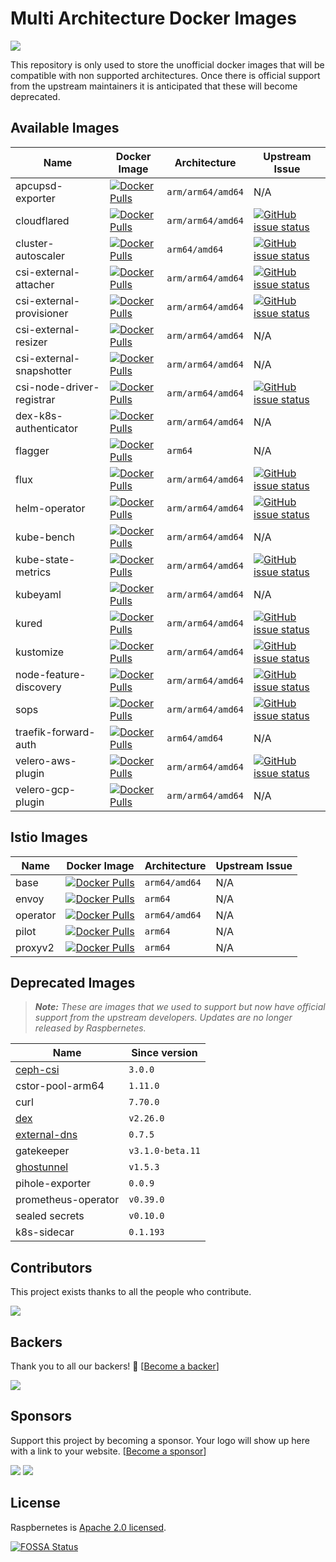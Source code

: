 # Multi Architecture Docker Images

<a href="https://app.fossa.com/projects/git%2Bgithub.com%2Fraspbernetes%2Fmulti-arch-images?ref=badge_shield" alt="FOSSA Status"><img src="https://app.fossa.com/api/projects/git%2Bgithub.com%2Fraspbernetes%2Fmulti-arch-images.svg?type=shield"/></a>

This repository is only used to store the unofficial docker images that will be compatible with non supported architectures. Once there is official support from the upstream maintainers it is anticipated that these will become deprecated.

## Available Images

| Name | Docker Image | Architecture | Upstream Issue |
|------|--------------|--------------|----------------|
| apcupsd-exporter | [![Docker Pulls](https://img.shields.io/docker/pulls/raspbernetes/apcupsd-exporter)](https://hub.docker.com/r/raspbernetes/apcupsd-exporter) | `arm/arm64/amd64` | N/A |
| cloudflared | [![Docker Pulls](https://img.shields.io/docker/pulls/raspbernetes/cloudflared)](https://hub.docker.com/r/raspbernetes/cloudflared) | `arm/arm64/amd64` | [![GitHub issue status](https://img.shields.io/github/issues/detail/state/cloudflare/cloudflared/140)](https://github.com/cloudflare/cloudflared/issues/140) |
| cluster-autoscaler | [![Docker Pulls](https://img.shields.io/docker/pulls/raspbernetes/cluster-autoscaler)](https://hub.docker.com/r/raspbernetes/cluster-autoscaler) | `arm64/amd64` | [![GitHub issue status](https://img.shields.io/github/issues/detail/state/kubernetes/autoscaler/3419)](https://github.com/kubernetes/autoscaler/issues/3419) |
| csi-external-attacher | [![Docker Pulls](https://img.shields.io/docker/pulls/raspbernetes/csi-external-attacher)](https://hub.docker.com/r/raspbernetes/csi-external-attacher) | `arm/arm64/amd64` | [![GitHub issue status](https://img.shields.io/github/issues/detail/state/kubernetes-csi/external-attacher/224)](https://github.com/kubernetes-csi/external-attacher/pull/224) |
| csi-external-provisioner | [![Docker Pulls](https://img.shields.io/docker/pulls/raspbernetes/csi-external-provisioner)](https://hub.docker.com/r/raspbernetes/csi-external-provisioner) | `arm/arm64/amd64` | [![GitHub issue status](https://img.shields.io/github/issues/detail/state/kubernetes-csi/external-provisioner/381)](https://github.com/kubernetes-csi/external-provisioner/issues/381) |
| csi-external-resizer | [![Docker Pulls](https://img.shields.io/docker/pulls/raspbernetes/csi-external-resizer)](https://hub.docker.com/r/raspbernetes/csi-external-resizer) | `arm/arm64/amd64` | N/A |
| csi-external-snapshotter | [![Docker Pulls](https://img.shields.io/docker/pulls/raspbernetes/csi-external-snapshotter)](https://hub.docker.com/r/raspbernetes/csi-external-snapshotter) | `arm/arm64/amd64` | N/A |
| csi-node-driver-registrar | [![Docker Pulls](https://img.shields.io/docker/pulls/raspbernetes/csi-node-driver-registrar)](https://hub.docker.com/r/raspbernetes/csi-node-driver-registrar) | `arm/arm64/amd64` | [![GitHub issue status](https://img.shields.io/github/issues/detail/state/kubernetes-csi/node-driver-registrar/48)](https://github.com/kubernetes-csi/node-driver-registrar/issues/48) |
| dex-k8s-authenticator | [![Docker Pulls](https://img.shields.io/docker/pulls/raspbernetes/dex-k8s-authenticator)](https://hub.docker.com/r/raspbernetes/dex-k8s-authenticator) | `arm/arm64/amd64` | N/A |
| flagger | [![Docker Pulls](https://img.shields.io/docker/pulls/raspbernetes/flagger)](https://hub.docker.com/r/raspbernetes/flagger) | `arm64` | N/A |
| flux | [![Docker Pulls](https://img.shields.io/docker/pulls/raspbernetes/flux)](https://hub.docker.com/r/raspbernetes/flux) | `arm/arm64/amd64` | [![GitHub issue status](https://img.shields.io/github/issues/detail/state/fluxcd/flux/1761)](https://github.com/fluxcd/flux/issues/1761)|
| helm-operator | [![Docker Pulls](https://img.shields.io/docker/pulls/raspbernetes/helm-operator)](https://hub.docker.com/r/raspbernetes/helm-operator) | `arm/arm64/amd64` |[![GitHub issue status](https://img.shields.io/github/issues/detail/state/fluxcd/helm-operator/147)](https://github.com/fluxcd/helm-operator/issues/147)|
| kube-bench | [![Docker Pulls](https://img.shields.io/docker/pulls/raspbernetes/kube-bench)](https://hub.docker.com/r/raspbernetes/kube-bench) | `arm/arm64/amd64` | N/A |
| kube-state-metrics | [![Docker Pulls](https://img.shields.io/docker/pulls/raspbernetes/kube-state-metrics)](https://hub.docker.com/r/raspbernetes/kube-state-metrics) | `arm/arm64/amd64` | [![GitHub issue status](https://img.shields.io/github/issues/detail/state/kubernetes/kube-state-metrics/1037)](https://github.com/kubernetes/kube-state-metrics/issues/1037) |
| kubeyaml | [![Docker Pulls](https://img.shields.io/docker/pulls/raspbernetes/kubeyaml)](https://hub.docker.com/r/raspbernetes/kubeyaml) | `arm/arm64/amd64` | N/A |
| kured | [![Docker Pulls](https://img.shields.io/docker/pulls/raspbernetes/kured)](https://hub.docker.com/r/raspbernetes/kured) | `arm/arm64/amd64` |[![GitHub issue status](https://img.shields.io/github/issues/detail/state/weaveworks/kured/23)](https://github.com/weaveworks/kured/issues/23)|
| kustomize | [![Docker Pulls](https://img.shields.io/docker/pulls/raspbernetes/kustomize)](https://hub.docker.com/r/raspbernetes/kustomize) | `arm/arm64/amd64` | [![GitHub issue status](https://img.shields.io/github/issues/detail/state/kubernetes-sigs/kustomize/2235)](https://github.com/kubernetes-sigs/kustomize/issues/2235)|
| node-feature-discovery | [![Docker Pulls](https://img.shields.io/docker/pulls/raspbernetes/node-feature-discovery)](https://hub.docker.com/r/raspbernetes/node-feature-discovery) | `arm/arm64/amd64` | [![GitHub issue status](https://img.shields.io/github/issues/detail/state/kubernetes-sigs/node-feature-discovery/203)](https://github.com/kubernetes-sigs/node-feature-discovery/issues/203) |
| sops | [![Docker Pulls](https://img.shields.io/docker/pulls/raspbernetes/sops)](https://hub.docker.com/r/raspbernetes/sops) | `arm/arm64/amd64` | [![GitHub issue status](https://img.shields.io/github/issues/detail/state/mozilla/sops/595)](https://github.com/mozilla/sops/issues/595)|
| traefik-forward-auth | [![Docker Pulls](https://img.shields.io/docker/pulls/raspbernetes/traefik-forward-auth)](https://hub.docker.com/r/raspbernetes/traefik-forward-auth) | `arm64/amd64` | N/A |
| velero-aws-plugin | [![Docker Pulls](https://img.shields.io/docker/pulls/raspbernetes/velero-aws-plugin)](https://hub.docker.com/r/raspbernetes/velero-aws-plugin) | `arm/arm64/amd64` | [![GitHub issue status](https://img.shields.io/github/issues/detail/state/vmware-tanzu/velero-plugin-for-aws/18)](https://github.com/vmware-tanzu/velero-plugin-for-aws/issues/18)|
| velero-gcp-plugin | [![Docker Pulls](https://img.shields.io/docker/pulls/raspbernetes/velero-gcp-plugin)](https://hub.docker.com/r/raspbernetes/velero-gcp-plugin) | `arm/arm64/amd64` | N/A|

## Istio Images

| Name | Docker Image | Architecture | Upstream Issue |
|------|--------------|--------------|----------------|
| base | [![Docker Pulls](https://img.shields.io/docker/pulls/raspbernetes/istio-base)](https://hub.docker.com/r/raspbernetes/istio-base) | `arm64/amd64` | N/A |
| envoy | [![Docker Pulls](https://img.shields.io/docker/pulls/raspbernetes/istio-envoy)](https://hub.docker.com/r/raspbernetes/istio-envoy) | `arm64` | N/A |
| operator | [![Docker Pulls](https://img.shields.io/docker/pulls/raspbernetes/istio-operator)](https://hub.docker.com/r/raspbernetes/istio-operator) | `arm64/amd64` | N/A |
| pilot | [![Docker Pulls](https://img.shields.io/docker/pulls/raspbernetes/istio-pilot)](https://hub.docker.com/r/raspbernetes/istio-pilot) | `arm64` | N/A |
| proxyv2 | [![Docker Pulls](https://img.shields.io/docker/pulls/raspbernetes/istio-proxyv2)](https://hub.docker.com/r/raspbernetes/istio-proxyv2) | `arm64` | N/A |

## Deprecated Images

> _**Note:** These are images that we used to support but now have official support from the upstream developers. Updates are no longer released by Raspbernetes._

| Name | Since version |
|------|---------------|
| [ceph-csi](https://quay.io/cephcsi/cephcsi) | `3.0.0` |
| cstor-pool-arm64 | `1.11.0` |
| curl | `7.70.0` |
| [dex](https://hub.docker.com/r/dexidp/dex/tags) | `v2.26.0` |
| [external-dns](https://hub.docker.com/r/bitnami/external-dns/tags) | `0.7.5` |
| gatekeeper | `v3.1.0-beta.11` |
| [ghostunnel](https://hub.docker.com/r/ghostunnel/ghostunnel/tags) | `v1.5.3` |
| pihole-exporter | `0.0.9` |
| prometheus-operator | `v0.39.0` |
| sealed secrets | `v0.10.0` |
| k8s-sidecar | `0.1.193` |

## Contributors

This project exists thanks to all the people who contribute.

<a href="https://github.com/raspbernetes/multi-arch-images/graphs/contributors"><img src="https://opencollective.com/raspbernetes/contributors.svg?width=890&button=false" /></a>

## Backers

Thank you to all our backers! 🙏 [[Become a backer](https://opencollective.com/raspbernetes#backer)]

<a href="https://opencollective.com/raspbernetes#backers" target="_blank"><img src="https://opencollective.com/raspbernetes/backers.svg"></a>

## Sponsors

Support this project by becoming a sponsor. Your logo will show up here with a link to your website. [[Become a sponsor](https://opencollective.com/raspbernetes#sponsor)]

<a href="https://opencollective.com/raspbernetes/sponsor/0/website" target="_blank"><img src="https://opencollective.com/raspbernetes/sponsor/0/avatar.svg"></a> <a href="https://opencollective.com/raspbernetes/sponsor/1/website" target="_blank"><img src="https://opencollective.com/raspbernetes/sponsor/1/avatar.svg"></a>

## License

Raspbernetes is [Apache 2.0 licensed](./LICENSE).


[![FOSSA Status](https://app.fossa.com/api/projects/git%2Bgithub.com%2Fraspbernetes%2Fmulti-arch-images.svg?type=large)](https://app.fossa.com/projects/git%2Bgithub.com%2Fraspbernetes%2Fmulti-arch-images?ref=badge_large)
